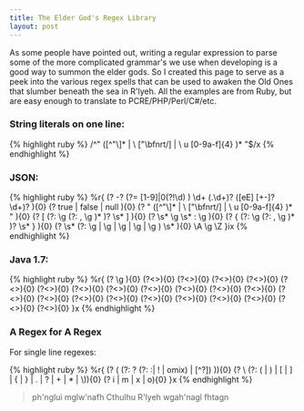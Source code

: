 ```yaml
---
title: The Elder God's Regex Library
layout: post
---
```

As some people have pointed out, writing a regular expression to parse some of the more complicated grammar's we use when developing is a good way to summon the elder gods. So I created this page to serve as a peek into the various regex spells that can be used to awaken the Old Ones that slumber beneath the sea in R'lyeh. All the examples are from Ruby, but are easy enough to translate to PCRE/PHP/Perl/C#/etc.

### String literals on one line:

{% highlight ruby %}
/^" ([^"\\]* | \\ ["\\bfnrt\/] | \\ u [0-9a-f]{4} )* "$/x
{% endhighlight %}

### JSON:

{% highlight ruby %}
%r{
    (?<number>    -? (?= [1-9]|0(?!\d) ) \d+ (\.\d+)? ([eE] [+-]? \d+)? ){0}
    (?<boolean>   true | false | null ){0}
    (?<string>    " ([^"\\]* | \\ ["\\bfnrt\/] | \\ u [0-9a-f]{4} )* " ){0}
    (?<array>     \[  (?:  \g<json>  (?: , \g<json>  )*  )?  \s* \] ){0}
    (?<pair>      \s* \g<string> \s* : \g<json>  ){0}
    (?<object>    \{  (?:  \g<pair>  (?: , \g<pair>  )*  )?  \s* \} ){0}
    (?<json>      \s* (?: \g<number> | \g<boolean> | \g<string> | \g<array> | \g<object> ) \s* ){0}
  \A \g<json> \Z
}ix
{% endhighlight %}

### Java 1.7:

{% highlight ruby %}
%r{
    (?<identifier>   \g<IDENTIFIER> ){0}
    (?<>){0}
    (?<>){0}
    (?<>){0}
    (?<>){0}
    (?<>){0}
    (?<>){0}
    (?<>){0}
    (?<>){0}
    (?<>){0}
    (?<>){0}
    (?<>){0}
    (?<>){0}
    (?<>){0}
    (?<>){0}
    (?<>){0}
    (?<>){0}
    (?<>){0}
    (?<>){0}
    (?<>){0}
    (?<>){0}
    (?<>){0}
    (?<>){0}
}x
{% endhighlight %}

### A Regex for A Regex

For single line regexes:

{% highlight ruby %}
%r{
    (?<group>    \( (?: \? (?: :| ! | omix) | [^?]) \)){0}
    (?<metachar> \\ (?: \( | \) | \[ | \] | \{ | \} | \. | \? | \+ | \* | \\)){0}
    (?<modifier> i | m | x | o){0}
}x
{% endhighlight %}

> ph'nglui mglw'nafh Cthulhu R'lyeh wgah'nagl fhtagn
